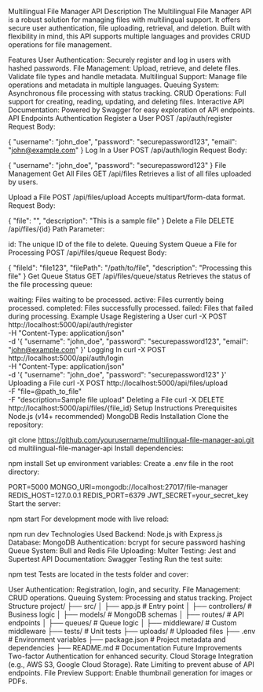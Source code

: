 Multilingual File Manager API
Description
The Multilingual File Manager API is a robust solution for managing files with multilingual support. It offers secure user authentication, file uploading, retrieval, and deletion. Built with flexibility in mind, this API supports multiple languages and provides CRUD operations for file management.

Features
User Authentication: Securely register and log in users with hashed passwords.
File Management:
Upload, retrieve, and delete files.
Validate file types and handle metadata.
Multilingual Support: Manage file operations and metadata in multiple languages.
Queuing System: Asynchronous file processing with status tracking.
CRUD Operations: Full support for creating, reading, updating, and deleting files.
Interactive API Documentation: Powered by Swagger for easy exploration of API endpoints.
API Endpoints
Authentication
Register a User
POST /api/auth/register
Request Body:

{
  "username": "john_doe",
  "password": "securepassword123",
  "email": "john@example.com"
}
Log In a User
POST /api/auth/login
Request Body:

{
  "username": "john_doe",
  "password": "securepassword123"
}
File Management
Get All Files
GET /api/files
Retrieves a list of all files uploaded by users.

Upload a File
POST /api/files/upload
Accepts multipart/form-data format.
Request Body:

{
  "file": "<binary data>",
  "description": "This is a sample file"
}
Delete a File
DELETE /api/files/{id}
Path Parameter:

id: The unique ID of the file to delete.
Queuing System
Queue a File for Processing
POST /api/files/queue
Request Body:

{
  "fileId": "file123",
  "filePath": "/path/to/file",
  "description": "Processing this file"
}
Get Queue Status
GET /api/files/queue/status
Retrieves the status of the file processing queue:

waiting: Files waiting to be processed.
active: Files currently being processed.
completed: Files successfully processed.
failed: Files that failed during processing.
Example Usage
Registering a User
curl -X POST http://localhost:5000/api/auth/register \
     -H "Content-Type: application/json" \
     -d '{
           "username": "john_doe",
           "password": "securepassword123",
           "email": "john@example.com"
         }'
Logging In
curl -X POST http://localhost:5000/api/auth/login \
     -H "Content-Type: application/json" \
     -d '{
           "username": "john_doe",
           "password": "securepassword123"
         }'
Uploading a File
curl -X POST http://localhost:5000/api/files/upload \
     -F "file=@path_to_file" \
     -F "description=Sample file upload"
Deleting a File
curl -X DELETE http://localhost:5000/api/files/{file_id}
Setup Instructions
Prerequisites
Node.js (v14+ recommended)
MongoDB
Redis
Installation
Clone the repository:

git clone https://github.com/yourusername/multilingual-file-manager-api.git
cd multilingual-file-manager-api
Install dependencies:

npm install
Set up environment variables: Create a .env file in the root directory:

PORT=5000
MONGO_URI=mongodb://localhost:27017/file-manager
REDIS_HOST=127.0.0.1
REDIS_PORT=6379
JWT_SECRET=your_secret_key
Start the server:

npm start
For development mode with live reload:

npm run dev
Technologies Used
Backend: Node.js with Express.js
Database: MongoDB
Authentication: bcrypt for secure password hashing
Queue System: Bull and Redis
File Uploading: Multer
Testing: Jest and Supertest
API Documentation: Swagger
Testing
Run the test suite:

npm test
Tests are located in the tests folder and cover:

User Authentication: Registration, login, and security.
File Management: CRUD operations.
Queuing System: Processing and status tracking.
Project Structure
project/
├── src/
│   ├── app.js           # Entry point
│   ├── controllers/     # Business logic
│   ├── models/          # MongoDB schemas
│   ├── routes/          # API endpoints
│   ├── queues/          # Queue logic
│   ├── middleware/      # Custom middleware
├── tests/               # Unit tests
├── uploads/             # Uploaded files
├── .env                 # Environment variables
├── package.json         # Project metadata and dependencies
├── README.md            # Documentation
Future Improvements
Two-factor Authentication for enhanced security.
Cloud Storage Integration (e.g., AWS S3, Google Cloud Storage).
Rate Limiting to prevent abuse of API endpoints.
File Preview Support: Enable thumbnail generation for images or PDFs.